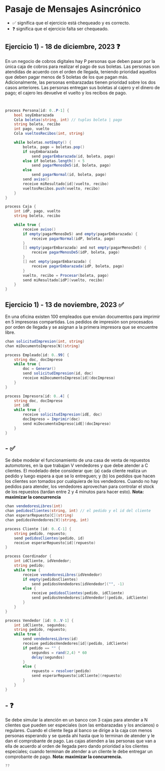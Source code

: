 # Pasaje de Mensajes Asincrónico

-   ✅ significa que el ejercicio está chequeado y es correcto.
-   ❓ significa que el ejercicio falta ser chequeado.

## Ejercicio 1) - 18 de diciembre, 2023 ❓

En un negocio de cobros digitales hay P personas que deben pasar por la única caja de cobros para realizar el pago de sus boletas. Las personas son atendidas de acuerdo con el orden de llegada, teniendo prioridad aquellos que deben pagar menos de 5 boletas de los que pagan más. Adicionalmente, las personas embarazadas tienen prioridad sobre los dos casos anteriores. Las personas entregan sus boletas al cajero y el dinero de pago; el cajero les devuelve el vuelto y los recibos de pago.

```cs


process Persona[id: 0..P-1] {
    bool soyEmbarazada
    Cola boletas(string, int) // tuplas boleta | pago
    string boleta, recibo
    int pago, vuelto
    Cola vueltosRecibos(int, string)

    while boletas.notEmpty() {
        boleta, pago = boletas.pop()
        if soyEmbarazada
            send pagarEmbarazada(id, boleta, pago)
        else if boletas.length() < 5
            send pagarMenosDe5(id, boleta, pago)
        else
            send pagarNormal(id, boleta, pago)
        send aviso()
        receive miResultado[id](vuelto, recibo)
        vueltosRecibos.push(vuelto, recibo)
    }
}

process Caja {
    int idP, pago, vuelto
    string boleta, recibo

    while true {
        receive aviso()
        if empty(pagarMenosDe5) and empty(pagarEmbarazada) {
            receive pagarNormal(idP, boleta, pago)
        }
        [] empty(pagarEmbarazada) and not empty(pagarMenosDe5) {
            receive pagarMenosDe5(idP, boleta, pago)
        }
        [] not empty(pagarEmbarazada) {
            receive pagarEmbarazada(idP, boleta, pago)
        }
        vuelto, recibo = Procesar(boleta, pago)
        send miResultado[idP](vuelto, recibo)
    }
}
```

## Ejercicio 1) - 13 de noviembre, 2023 ✅

En una oficina existen 100 empleados que envían documentos para imprimir en 5 impresoras compartidas. Los pedidos de impresión son procesados por orden de llegada y se asignan a la primera impresora que se encuentre libre.

```cs
chan solicitudImpresion(int, string)
chan miDocumentoImpreso[N](string)

process Empleado[id: 0..99] {
    string doc, docImpreso
    while true {
        doc = Generar()
        send solicitudImpresion(id, doc)
        receive miDocumentoImpreso[id](docImpreso)
    }
}

process Impresora[id: 0..4] {
    string doc, docImpreso
    int idE
    while true {
        receive solicitudImpresion(idE, doc)
        docImpreso = Imprimir(doc)
        send miDocumentoImpreso[idE](docImpreso)
    }
}
```

## - ✅

Se debe modelar el funcionamiento de una casa de venta de repuestos automotores, en la que trabajan V vendedores y que debe atender a C clientes. El modelado debe considerar que: (a) cada cliente realiza un pedido y luego espera a que se lo entreguen; y (b) los pedidos que hacen los clientes son tomados por cualquiera de los vendedores. Cuando no hay pedidos para atender, los vendedores aprovechan para controlar el stock de los repuestos (tardan entre 2 y 4 minutos para hacer esto).
**Nota: maximizar la concurrencia**

```cs
chan vendedoresLibres(int)
chan pedidosClientes(string, int) // el pedido y el id del cliente
chan esperarRepuesto[C](string)
chan pedidosVendedores[V](string, int)

process Cliente [id: 0..C-1] {
    string pedido, repuesto;
    send pedidosClientes(pedido, id)
    receive esperarRepuesto[id](repuesto)
}

process Coordinador {
    int idCliente, idVendedor;
    string pedido;
    while true {
        receive vendedoresLibres(idVendedor)
        if empty(pedidosClientes)
            send pedidosVendedores[idVendedor]("", -1)
        else {
            receive pedidosClientes(pedido, idCliente)
            send pedidosVendedores[idVendedor](pedido, idCliente)
        }
    }
}

process Vendedor [id: 0..V-1] {
    int idCliente, segundos;
    string pedido, repuesto;
    while true {
        send vendedoresLibres(id)
        receive pedidosVendedores[id](pedido, idCliente)
        if pedido == "" {
            segundos = rand(2,4) * 60
            delay(segundos)
        }
        else {
            repuesto = resolver(pedido)
            send esperarRepuesto[idCliente](repuesto)
        }
    }
}
```

## - ❓

Se debe simular la atención en un banco con 3 cajas para atender a N clientes que pueden ser especiales (son las embarazadas y los ancianos) o regulares. Cuando el cliente llega al banco se dirige a la caja con menos personas esperando y se queda ahí hasta que lo terminan de atender y le dan el comprobante de pago. Las cajas atienden a las personas que van a ella de acuerdo al orden de llegada pero dando prioridad a los clientes especiales; cuando terminan de atender a un cliente le debe entregar un comprobante de pago.
**Nota: maximizar la concurrencia.**

```cs
??
```

